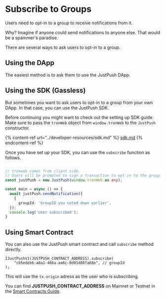 # Subscribe to Groups

Users need to opt-in to a group to receive notifications from it. 

Why? Imagine if anyone could send notifications to anyone else. That would be a spammer's paradise.

There are several ways to ask users to opt-in to a group.

## Using the DApp
The easiest method is to ask them to use the JustPush DApp. 

## Using the SDK (Gassless)
But sometimes you want to ask users to opt-in to a group from your own DApp. In that case, you can use the JustPush SDK.

Before continuing you might want to check out the setting up SDK guide. Make sure to pass the `tronWeb` object from `window.tronWeb` to the `JustPush` constructor.

{% content-ref url="../developer-resources/sdk.md" %}
[sdk.md](../developer-resources/sdk.md)
{% endcontent-ref %}

Once you have set up your SDK, you can use the `subscribe` function as follows.

```typescript

// tronweb comes from client side. 
// Users will be prompted to sign a transaction to opt-in to the group.
const justPush = new JustPush(window.tronWeb as any);

const main = async () => {
  await justPush.sendNotification({
    {
      groupId: 'GroupID you noted down earlier',
  });
  console.log('User subscribed');
}
```

## Using Smart Contract

You can also use the JustPush smart contract and call `subscribe` method directly.

```solidity
IJustPushV1(JUSTPUSH_CONTRACT_ADDRESS).subscribe(
    "cb5edeb6-a8a1-466a-aa6c-0d01d88fa68e", // groupId
);
```

This will use the `tx.origin` adress as the user who is subscribing. 

&#x20;You can find **JUSTPUSH\_CONTRACT\_ADDRESS** on Mainnet or Testnet in the [Smart Contracts Guide](../developer-resources/smart-contracts.md).


